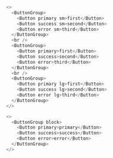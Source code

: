 ```js
<>
  <ButtonGroup>
    <Button primary sm>first</Button>
    <Button success sm>second</Button>
    <Button error sm>third</Button>
  </ButtonGroup>
  <br />
  <ButtonGroup>
    <Button primary>first</Button>
    <Button success>second</Button>
    <Button error>third</Button>
  </ButtonGroup>
  <br />
  <ButtonGroup>
    <Button primary lg>first</Button>
    <Button success lg>second</Button>
    <Button error lg>third</Button>
  </ButtonGroup>
</>
```
```js
<>
  <ButtonGroup block>
    <Button primary>primary</Button>
    <Button success>success</Button>
    <Button error>error</Button>
  </ButtonGroup>
</>
```

<style>
.btn-group {
  margin-bottom: 5px;
}
.btn-group .btn {
  margin-right: 0!important;
}
</style>  